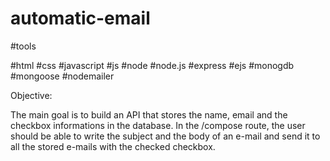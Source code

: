 # automatic-email

#tools

#html
#css
#javascript #js
#node #node.js
#express
#ejs
#monogdb
#mongoose
#nodemailer

Objective:

The main goal is to build an API that stores the name, email and the checkbox informations in the database. In the /compose route, the user should be able to write the subject and the body of an e-mail and send it to all the stored e-mails with the checked checkbox. 
